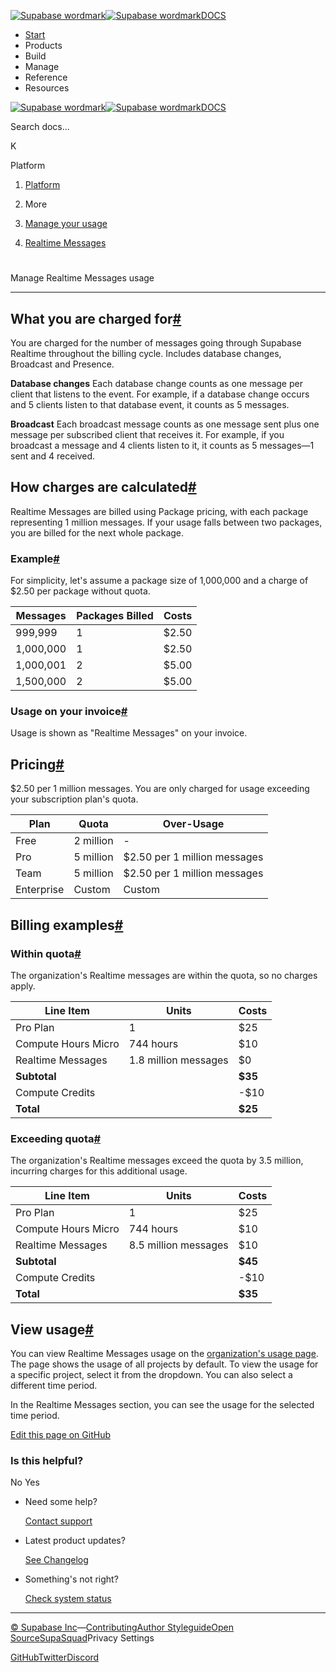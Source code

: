 [![Supabase wordmark](https://supabase.com/docs/_next/image?url=%2Fdocs%2Fsupabase-dark.svg&w=256&q=75&dpl=dpl_5BYG5BkQhU19GEfZfhcgAbeGcRQo)![Supabase wordmark](https://supabase.com/docs/_next/image?url=%2Fdocs%2Fsupabase-light.svg&w=256&q=75&dpl=dpl_5BYG5BkQhU19GEfZfhcgAbeGcRQo)DOCS](https://supabase.com/docs)

-   [Start](https://supabase.com/docs/guides/getting-started)
-   Products
-   Build
-   Manage
-   Reference
-   Resources

[![Supabase wordmark](https://supabase.com/docs/_next/image?url=%2Fdocs%2Fsupabase-dark.svg&w=256&q=75&dpl=dpl_5BYG5BkQhU19GEfZfhcgAbeGcRQo)![Supabase wordmark](https://supabase.com/docs/_next/image?url=%2Fdocs%2Fsupabase-light.svg&w=256&q=75&dpl=dpl_5BYG5BkQhU19GEfZfhcgAbeGcRQo)DOCS](https://supabase.com/docs)

Search docs...

K

Platform

1.  [Platform](https://supabase.com/docs/guides/platform)

3.  More

5.  [Manage your usage](https://supabase.com/docs/guides/platform/manage-your-usage)

7.  [Realtime Messages](https://supabase.com/docs/guides/platform/manage-your-usage/realtime-messages)

# 

Manage Realtime Messages usage

* * *

## What you are charged for[#](#what-you-are-charged-for)

You are charged for the number of messages going through Supabase Realtime throughout the billing cycle. Includes database changes, Broadcast and Presence.

**Database changes** Each database change counts as one message per client that listens to the event. For example, if a database change occurs and 5 clients listen to that database event, it counts as 5 messages.

**Broadcast** Each broadcast message counts as one message sent plus one message per subscribed client that receives it. For example, if you broadcast a message and 4 clients listen to it, it counts as 5 messages—1 sent and 4 received.

## How charges are calculated[#](#how-charges-are-calculated)

Realtime Messages are billed using Package pricing, with each package representing 1 million messages. If your usage falls between two packages, you are billed for the next whole package.

### Example[#](#example)

For simplicity, let's assume a package size of 1,000,000 and a charge of $2.50 per package without quota.

| Messages | Packages Billed | Costs |
| --- | --- | --- |
| 999,999 | 1 | $2.50 |
| 1,000,000 | 1 | $2.50 |
| 1,000,001 | 2 | $5.00 |
| 1,500,000 | 2 | $5.00 |

### Usage on your invoice[#](#usage-on-your-invoice)

Usage is shown as "Realtime Messages" on your invoice.

## Pricing[#](#pricing)

$2.50 per 1 million messages. You are only charged for usage exceeding your subscription plan's quota.

| Plan | Quota | Over-Usage |
| --- | --- | --- |
| Free | 2 million | \- |
| Pro | 5 million | $2.50 per 1 million messages |
| Team | 5 million | $2.50 per 1 million messages |
| Enterprise | Custom | Custom |

## Billing examples[#](#billing-examples)

### Within quota[#](#within-quota)

The organization's Realtime messages are within the quota, so no charges apply.

| Line Item | Units | Costs |
| --- | --- | --- |
| Pro Plan | 1 | $25 |
| Compute Hours Micro | 744 hours | $10 |
| Realtime Messages | 1.8 million messages | $0 |
| **Subtotal** |  | **$35** |
| Compute Credits |  | \-$10 |
| **Total** |  | **$25** |

### Exceeding quota[#](#exceeding-quota)

The organization's Realtime messages exceed the quota by 3.5 million, incurring charges for this additional usage.

| Line Item | Units | Costs |
| --- | --- | --- |
| Pro Plan | 1 | $25 |
| Compute Hours Micro | 744 hours | $10 |
| Realtime Messages | 8.5 million messages | $10 |
| **Subtotal** |  | **$45** |
| Compute Credits |  | \-$10 |
| **Total** |  | **$35** |

## View usage[#](#view-usage)

You can view Realtime Messages usage on the [organization's usage page](https://supabase.com/dashboard/org/_/usage). The page shows the usage of all projects by default. To view the usage for a specific project, select it from the dropdown. You can also select a different time period.

In the Realtime Messages section, you can see the usage for the selected time period.

[Edit this page on GitHub](https://github.com/supabase/supabase/blob/master/apps/docs/content/guides/platform/manage-your-usage/realtime-messages.mdx)

### Is this helpful?

No Yes

-   Need some help?
    
    [Contact support](https://supabase.com/support)
-   Latest product updates?
    
    [See Changelog](https://supabase.com/changelog)
-   Something's not right?
    
    [Check system status](https://status.supabase.com/)

* * *

[© Supabase Inc](https://supabase.com/)—[Contributing](https://github.com/supabase/supabase/blob/master/apps/docs/DEVELOPERS.md)[Author Styleguide](https://github.com/supabase/supabase/blob/master/apps/docs/CONTRIBUTING.md)[Open Source](https://supabase.com/open-source)[SupaSquad](https://supabase.com/supasquad)Privacy Settings

[GitHub](https://github.com/supabase/supabase)[Twitter](https://twitter.com/supabase)[Discord](https://discord.supabase.com/)